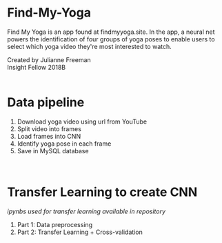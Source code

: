 # Find-My-Yoga
Find My Yoga is an app found at findmyyoga.site.
In the app, a neural net powers the identification of four groups of yoga poses to enable users to select which yoga video they're most interested to watch.

Created by Julianne Freeman<br>
Insight Fellow 2018B<br>
<br>

# Data pipeline<br>
1. Download yoga video using url from YouTube
2. Split video into frames
3. Load frames into CNN
4. Identify yoga pose in each frame
5. Save in MySQL database<br>
<br>

# Transfer Learning to create CNN 
<i>ipynbs used for transfer learning available in repository</i>
1. Part 1: Data preprocessing
2. Part 2: Transfer Learning + Cross-validation

